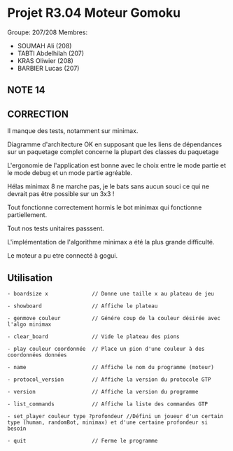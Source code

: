 # Projet R3.04 Moteur Gomoku

Groupe: 207/208
Membres:
- SOUMAH Ali (208)
- TABTI Abdelhilah (207)
- KRAS Oliwier (208)
- BARBIER Lucas (207)

## NOTE 14

## CORRECTION
Il manque des tests, notamment sur minimax.

Diagramme d'architecture OK en supposant que les liens de dépendances sur un paquetage complet concerne la plupart des classes du paquetage


L'ergonomie de l'application est bonne avec le choix entre le mode partie et le mode debug et un mode partie agréable.

Hélas minimax 8 ne marche pas, je le bats sans aucun souci ce qui ne devrait pas être possible sur un 3x3 !



Tout fonctionne correctement hormis le bot minimax qui fonctionne partiellement.

Tout nos tests unitaires passsent.

L'implémentation de l'algorithme minimax a été la plus grande difficulté.

Le moteur a pu etre connecté à gogui.

## Utilisation

```plaintext
- boardsize x              // Donne une taille x au plateau de jeu

- showboard                // Affiche le plateau

- genmove couleur          // Génére coup de la couleur désirée avec l'algo minimax

- clear_board              // Vide le plateau des pions

- play couleur coordonnée  // Place un pion d'une couleur à des coordonnées données

- name                     // Affiche le nom du programme (moteur)

- protocol_version         // Affiche la version du protocole GTP

- version                  // Affiche la version du programme

- list_commands            // Affiche la liste des commandes GTP

- set_player couleur type ?profondeur //Défini un joueur d'un certain type (human, randomBot, minimax) et d'une certaine profondeur si besoin

- quit                     // Ferme le programme
